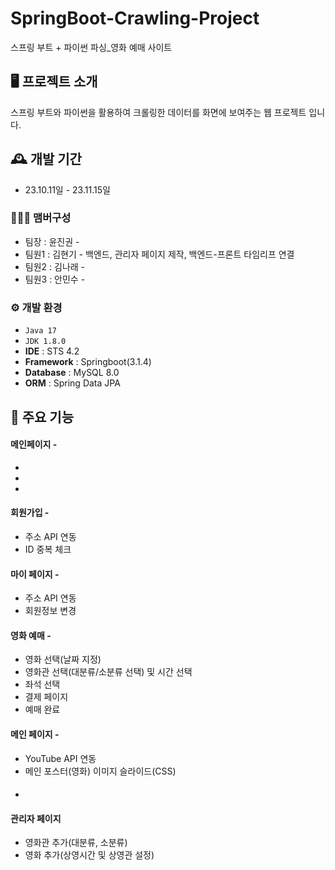 # SpringBoot-Crawling-Project
스프링 부트 + 파이썬 파싱_영화 예매 사이트


## 🖥️ 프로젝트 소개
스프링 부트와 파이썬을 활용하여 크롤링한 데이터를 화면에 보여주는 웹 프로젝트 입니다.
<br>

## 🕰️ 개발 기간
* 23.10.11일 - 23.11.15일

### 🧑‍🤝‍🧑 맴버구성
 - 팀장  : 윤진권 - 
 - 팀원1 : 김현기 - 백엔드, 관리자 페이지 제작, 백엔드-프론트 타임리프 연결
 - 팀원2 : 김나래 - 
 - 팀원3 : 안민수 - 

### ⚙️ 개발 환경
- `Java 17`
- `JDK 1.8.0`
- **IDE** : STS 4.2
- **Framework** : Springboot(3.1.4)
- **Database** : MySQL 8.0
- **ORM** : Spring Data JPA

## 📌 주요 기능
#### 메인페이지 - <img href="">
- 
- 
- 
#### 회원가입 - 
- 주소 API 연동
- ID 중복 체크
#### 마이 페이지 - 
- 주소 API 연동
- 회원정보 변경

#### 영화 예매 - 
- 영화 선택(날짜 지정)
- 영화관 선택(대분류/소분류 선택) 및 시간 선택
- 좌석 선택
- 결제 페이지
- 예매 완료
#### 메인 페이지 - 
- YouTube API 연동
- 메인 포스터(영화) 이미지 슬라이드(CSS)
#### 
- 

#### 관리자 페이지 
- 영화관 추가(대분류, 소분류)
- 영화 추가(상영시간 및 상영관 설정)
